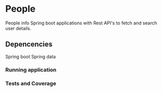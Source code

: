 # People
People info Spring boot applications with Rest API's to fetch and search user details.

## Depencencies
Spring boot
Spring data


### Running application


### Tests and Coverage



